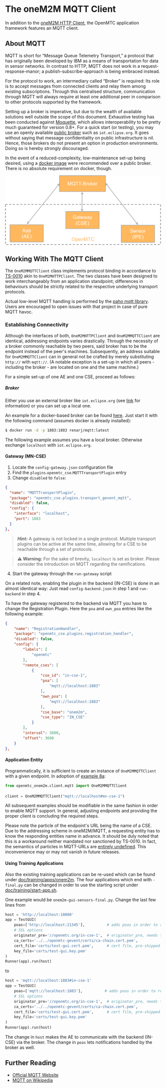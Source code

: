 # The oneM2M MQTT Client
In addition to the [oneM2M HTTP Client](./sdk-client.md), the OpenMTC application framework features an MQTT client. 

## About MQTT
MQTT is short for “Message Queue Telemetry Transport,” a protocol that has originally been developed by IBM as a means of transportation for data in sensor networks. In contrast to HTTP, MQTT does not work in a request-response-manor; a publish-subscribe-approach is being embraced instead.

For the protocol to work, an intermediary called “Broker” is required: Its role is to accept messages from connected clients and relay them among existing subscriptions. Through this centralised structure, communication through MQTT will always require at least one additional peer in comparison to other protocols supported by the framework.

Setting up a broker is imperative, but due to the wealth of available solutions well outside the scope of this document. Exhaustive testing has been conducted against [Moquette](http://andsel.github.io/moquette/), which allows interoperability to be pretty much guaranteed for version 0.8+. For a quick start (or testing), you may use an openly available [public broker](https://github.com/mqtt/mqtt.github.io/wiki/public_brokers) such as `iot.eclipse.org`. It goes without saying that message confidentiality on public infrastructure is nil. Hence, those brokers do not present an option in production environments. Doing so is hereby strongly discouraged.

In the event of a reduced-complexity, low-maintenance set-up being desired, using a [docker image](https://hub.docker.com/search/?isAutomated=0&isOfficial=0&page=1&pullCount=0&q=mqtt+broker&starCount=0) were recommended over a public broker. There is no absolute requirement on docker, though.      

![OpenMTC MQTT Architecture](./pics/OpenMTC-MQTT.png "OpenMTC MQTT Architecture")

## Working With The MQTT Client
The `OneM2MMQTTClient` class implements protocol binding in accordance to [TS-0010](http://www.onem2m.org/images/files/deliverables/Release2/TS-0010-MQTT%20Protocol%20Binding-V2_4_1.pdf "oneM2M Technical Specification 0010 v2.4.1 – MQTT Protocol Binding") akin to `OneM2MHTTPClient`. The two classes have been designed to work interchangeably from an application standpoint; differences in behaviours should be strictly related to the respective underlying transport protocols.

Actual low-level MQTT handling is performed by the [paho mqtt library](http://www.eclipse.org/paho/clients/python/). Users are encouraged to open issues with that project in case of pure MQTT havoc. 

### Establishing Connectivity
Although the interfaces of both, `OneM2MHTTPClient` and `OneM2MMQTTClient` are identical, addressing endpoints varies drastically. Through the necessity of a broker commonly reachable by two peers, said broker has to be the endpoint instead of the peer's machines. Subsequently, an address suitable for `OneM2MMQTTClient` can in general not be crafted by merely substituting `http://` with `mqtt://`. (A notable exception is a set-up in which all peers - including the broker - are located on one and the same machine.)

For a simple set-up of one AE and one CSE, proceed as follows:

##### Broker

Either you use an external broker like `iot.eclipse.org` (see [link](https://iot.eclipse.org/getting-started.html#sandboxes) for information) or you can set up a local one.

An example for a docker-based broker can be found [here](https://github.com/renarj/moquette-spring-docker). Just start it with the following command (assumes docker is already installed):

```bash
$ docker run -d -p 1883:1883 renarj/mqtt:latest
```

The following example assumes you have a local broker. Otherwise exchange `localhost` with `iot.eclipse.org`.

#### Gateway (MN-CSE)
1. Locate the `config-gateway.json` configuration file
1. Find the `plugins`.`openmtc_cse`.`MQTTTransportPlugin` entry
1. Change `disabled` to `false`:

```json
{
  "name": "MQTTTransportPlugin",
  "package": "openmtc_cse.plugins.transport_gevent_mqtt",
  "disabled": false,
  "config": {
    "interface": "localhost",
    "port": 1883
  }
},
  ```

> **_Hint:_** A gateway is not locked in a single protocol. Multiple transport plugins can be active at the same time, allowing for a CSE to be reachable through a set of protocols.


> **⚠️ Warning:** For the sake of brevity, `localhost` is set as broker. Please consider the introduction on MQTT regarding the ramifications.

4. Start the gateway through the `run-gateway` script

On a related note, enabling the plugin in the backend (IN-CSE) is done in an almost identical way: Just read `config-backend.json` in step 1 and `run-backend` in step 4.

To have the gateway registered to the backend via MQTT you have to change the Registration Plugin. Here the `poa` and `own_poa` entries like the following example:

```json
{
    "name": "RegistrationHandler",
    "package": "openmtc_cse.plugins.registration_handler",
    "disabled": false,
    "config": {
        "labels": [
            "openmtc"
        ],
        "remote_cses": [
            {
                "cse_id": "in-cse-1",
                "poa": [
                    "mqtt://localhost:1883"
                ],
                "own_poa": [
                    "mqtt://localhost:1883"
                ],
                "cse_base": "onem2m",
                "cse_type": "IN_CSE"
            }
        ],
        "interval": 3600,
        "offset": 3600
    }
},
```

#### Application Entity
Programmatically, it is sufficient to create an instance of `OneM2MMQTTClient` with a given endpoint. In adoption of [example 8a](./training/onem2m-examples/onem2m-example-8a.py):
```python
from openmtc_onem2m.client.mqtt import OneM2MMQTTClient

client = OneM2MMQTTClient("mqtt://localhost#mn-cse-1")
```

All subsequent examples should be modifiable in the same fashion in order to enable MQTT support. In general, adjusting endpoints and providing the proper client is concluding the required steps.

Please note the particle of the endpoint's URL being the name of a CSE. Due to the addressing scheme in oneM2M/MQTT, a requesting entity has to know the responding entities name in advance. It should be duly noted that this is a workaround neither mandated nor sanctioned by TS-0010. In fact, the semantics of particles in MQTT-URLs are [entirely undefined](https://github.com/mqtt/mqtt.github.io/wiki/URI-Scheme). This inconvenience may or may not vanish in future releases.

#### Using Training Applications
Also the existing training applications can be re-used which can be found under [doc/training/apps/onem2m](doc/training/apps/onem2m). The four applications which end with `-final.py` can be changed in order to use the starting script under [doc/training/start-app.sh](doc/training/start-app.sh).

One example would be `onem2m-gui-sensors-final.py`. Change the last few lines from

```python
host = 'http://localhost:18000'
app = TestGUI(
    poas=['http://localhost:21345'],          # adds poas in order to receive notifications
    # SSL options
    originator_pre='//openmtc.org/in-cse-1',  # originator_pre, needs to match value in cert
    ca_certs='../../openmtc-gevent/certs/ca-chain.cert.pem',
    cert_file='certs/test-gui.cert.pem',      # cert file, pre-shipped and should match name
    key_file='certs/test-gui.key.pem'
)
Runner(app).run(host)
```

to

```python
host = 'mqtt://localhost:1883#in-cse-1'
app = TestGUI(
    poas=['mqtt://localhost:1883'],          # adds poas in order to receive notifications
    # SSL options
    originator_pre='//openmtc.org/in-cse-1',  # originator_pre, needs to match value in cert
    ca_certs='../../openmtc-gevent/certs/ca-chain.cert.pem',
    cert_file='certs/test-gui.cert.pem',      # cert file, pre-shipped and should match name
    key_file='certs/test-gui.key.pem'
)
Runner(app).run(host)
```

The change in `host` makes the AE to communicate with the backend (IN-CSE) via the broker. The change in `poas` lets notifications handled by the broker as well.

## Further Reading
 - [Official MQTT Website](http://mqtt.org/)
 - [MQTT on Wikipedia](https://en.wikipedia.org/wiki/MQTT)
